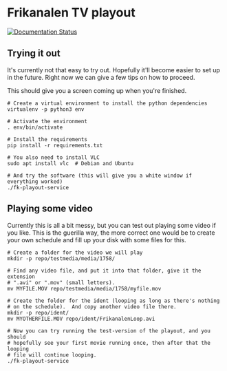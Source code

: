Frikanalen TV playout
=====================

[![Documentation Status](https://readthedocs.org/projects/mltplayout/badge/?version=latest)](https://mltplayout.readthedocs.io/en/latest/?badge=latest)

Trying it out
-------------

It's currently not that easy to try out. Hopefully it'll become easier to set
up in the future.  Right now we can give a few tips on how to proceed.

This should give you a screen coming up when you're finished.

    # Create a virtual environment to install the python dependencies
    virtualenv -p python3 env

    # Activate the environment
    . env/bin/activate

    # Install the requirements
    pip install -r requirements.txt

    # You also need to install VLC
    sudo apt install vlc  # Debian and Ubuntu

    # And try the software (this will give you a white window if everything worked)
    ./fk-playout-service


Playing some video
------------------

Currently this is all a bit messy, but you can test out playing some video if
you like.  This is the guerilla way, the more correct one would be to create
your own schedule and fill up your disk with some files for this.

    # Create a folder for the video we will play
    mkdir -p repo/testmedia/media/1758/

    # Find any video file, and put it into that folder, give it the extension
    # ".avi" or ".mov" (small letters).
    mv MYFILE.MOV repo/testmedia/media/1758/myfile.mov

    # Create the folder for the ident (looping as long as there's nothing
    # on the schedule).  And copy another video file there.
    mkdir -p repo/ident/
    mv MYOTHERFILE.MOV repo/ident/FrikanalenLoop.avi

    # Now you can try running the test-version of the playout, and you should
    # hopefully see your first movie running once, then after that the looping
    # file will continue looping.
    ./fk-playout-service
